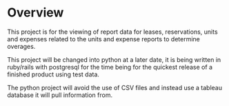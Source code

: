 <h1>Overview</h1>
This project is for the viewing of report data for leases, reservations, units and expenses related to the units and expense reports to determine overages.


This project will be changed into python at a later date, it is being written in ruby/rails with postgresql for the time being for the quickest release of a finished product using test data.

The python project will avoid the use of CSV files and instead use a tableau database it will pull information from. 
